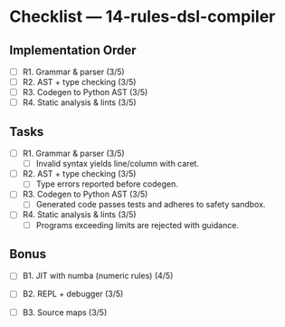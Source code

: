 # Checklist — 14-rules-dsl-compiler

## Implementation Order
- [ ] R1. Grammar & parser (3/5)
- [ ] R2. AST + type checking (3/5)
- [ ] R3. Codegen to Python AST (3/5)
- [ ] R4. Static analysis & lints (3/5)

## Tasks

- [ ] R1. Grammar & parser (3/5)
  - [ ] Invalid syntax yields line/column with caret.

- [ ] R2. AST + type checking (3/5)
  - [ ] Type errors reported before codegen.

- [ ] R3. Codegen to Python AST (3/5)
  - [ ] Generated code passes tests and adheres to safety sandbox.

- [ ] R4. Static analysis & lints (3/5)
  - [ ] Programs exceeding limits are rejected with guidance.

## Bonus

- [ ] B1. JIT with numba (numeric rules) (4/5)

- [ ] B2. REPL + debugger (3/5)

- [ ] B3. Source maps (3/5)
